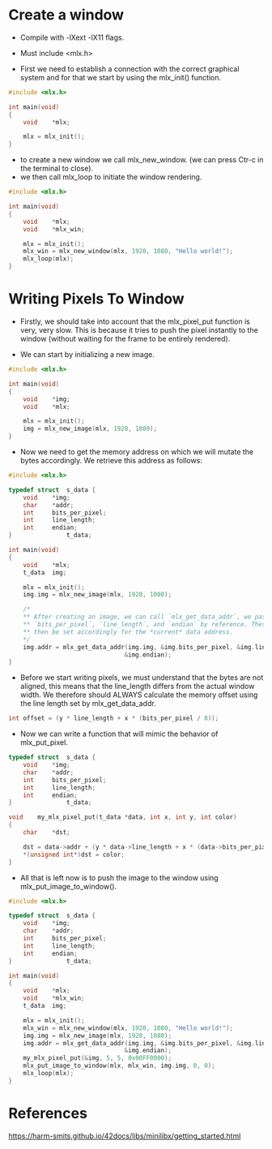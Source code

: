 # Create a window
- Compile with -lXext -lX11 flags.
- Must include <mlx.h>

- First we need to establish a connection with the correct graphical system and for that we start by using the mlx_init() function.

```c
#include <mlx.h>

int	main(void)
{
	void	*mlx;

	mlx = mlx_init();
}
```


- to create a new window we call mlx_new_window. (we can press Ctr-c in the terminal to close).
- we then call mlx_loop to initiate the window rendering.

```c
#include <mlx.h>

int	main(void)
{
	void	*mlx;
	void	*mlx_win;

	mlx = mlx_init();
	mlx_win = mlx_new_window(mlx, 1920, 1080, "Hello world!");
	mlx_loop(mlx);
}
```


# Writing Pixels To Window

- Firstly, we should take into account that the mlx_pixel_put function is very, very slow. This is because it tries to push the pixel instantly to the window (without waiting for the frame to be entirely rendered). 

-  We can start by initializing a new image.
```c
#include <mlx.h>

int	main(void)
{
	void	*img;
	void	*mlx;

	mlx = mlx_init();
	img = mlx_new_image(mlx, 1920, 1080);
}
```

- Now we need to get the memory address on which we will mutate the bytes accordingly. We retrieve this address as follows: 
```c
#include <mlx.h>

typedef struct	s_data {
	void	*img;
	char	*addr;
	int		bits_per_pixel;
	int		line_length;
	int		endian;
}				t_data;

int	main(void)
{
	void	*mlx;
	t_data	img;

	mlx = mlx_init();
	img.img = mlx_new_image(mlx, 1920, 1080);

	/*
	** After creating an image, we can call `mlx_get_data_addr`, we pass
	** `bits_per_pixel`, `line_length`, and `endian` by reference. These will
	** then be set accordingly for the *current* data address.
	*/
	img.addr = mlx_get_data_addr(img.img, &img.bits_per_pixel, &img.line_length,
								&img.endian);
}
```


- Before we start writing pixels, we must understand that the bytes are not aligned, this means that the line_length differs from the actual window width. We therefore should ALWAYS calculate the memory offset using the line length set by mlx_get_data_addr.

```c
int offset = (y * line_length + x * (bits_per_pixel / 8));
```

- Now we can write a function that will mimic the behavior of mlx_put_pixel.
```c
typedef struct	s_data {
	void	*img;
	char	*addr;
	int		bits_per_pixel;
	int		line_length;
	int		endian;
}				t_data;

void	my_mlx_pixel_put(t_data *data, int x, int y, int color)
{
	char	*dst;

	dst = data->addr + (y * data->line_length + x * (data->bits_per_pixel / 8));
	*(unsigned int*)dst = color;
}
```

- All that is left now is to push the image to the window using mlx_put_image_to_window().
```c
#include <mlx.h>

typedef struct	s_data {
	void	*img;
	char	*addr;
	int		bits_per_pixel;
	int		line_length;
	int		endian;
}				t_data;

int	main(void)
{
	void	*mlx;
	void	*mlx_win;
	t_data	img;

	mlx = mlx_init();
	mlx_win = mlx_new_window(mlx, 1920, 1080, "Hello world!");
	img.img = mlx_new_image(mlx, 1920, 1080);
	img.addr = mlx_get_data_addr(img.img, &img.bits_per_pixel, &img.line_length,
								&img.endian);
	my_mlx_pixel_put(&img, 5, 5, 0x00FF0000);
	mlx_put_image_to_window(mlx, mlx_win, img.img, 0, 0);
	mlx_loop(mlx);
}
```


# References

https://harm-smits.github.io/42docs/libs/minilibx/getting_started.html